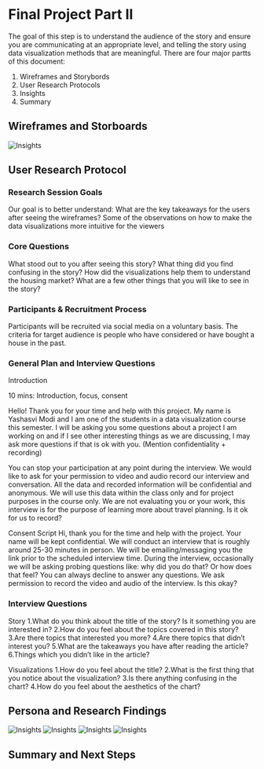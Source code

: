 # Final Project Part II

The goal of this step is to understand the audience of the story and ensure you are communicating at an appropriate level, 
and telling the story using data visualization methods that are meaningful. There are four major partts of this document: 

1) Wireframes and Storybords
2) User Research Protocols 
3) Insights 
4) Summary

## Wireframes and Storboards

![Insights](Frame.png)

## User Research Protocol

### Research Session Goals

Our goal is to better understand:
What are the key takeaways for the users after seeing the wireframes?
Some of the observations on how to make the data visualizations more intuitive for the viewers 

### Core Questions

What stood out to you after seeing this story?
What thing did you find confusing in the story?
How did the visualizations help them to understand the housing market?
What are a few other things that you will like to see in the story?
 

### Participants & Recruitment Process
 
Participants will be recruited via social media on a voluntary basis. The criteria for target audience is people who have considered or have bought a house in the past.
 
### General Plan and Interview Questions
 
Introduction

10 mins: Introduction, focus, consent

Hello! Thank you for your time and help with this project. My name is    Yashasvi Modi     and I am one of the students in a  data visualization course this semester. I will be asking you some questions about a project I am working on and if I see other interesting things as we are discussing, I may ask more questions if that is ok with you.
(Mention confidentiality + recording)

You can stop your participation at any point during the interview. We would like to ask for your permission to video and audio record our interview and conversation. All the data and recorded information will be confidential and anonymous. We will use this data within the class only and for project purposes in the course only. We are not evaluating you or your work, this interview is for the purpose of learning more about travel planning. Is it ok for us to record?
 
Consent Script
Hi, thank you for the time and help with the project.  Your name will be kept confidential. 
We will conduct an interview that is roughly around 25-30 minutes in person. We will be emailing/messaging you the link prior to the scheduled interview time. During the interview, occasionally we will be asking probing questions like: why did you do that? Or how does that feel? You can always decline to answer any questions. We ask permission to record the video and audio of the interview. Is this okay?

### Interview Questions
 
Story
1.What do you think about the title of the story? Is it something you are interested in?
2.How do you feel about the topics covered in this story?
3.Are there topics that interested you more?
4.Are there topics that didn’t interest you?
5.What are the takeaways you have after reading the article?
6.Things which you didn’t like in the article?


Visualizations
1.How do you feel about the title?
2.What is the first thing that you notice about the visualization?
3.Is there anything confusing in the chart?
4.How do you feel about the aesthetics of the chart?

## Persona and Research Findings 

![Insights](Persona.jpg)
![Insights](F21.jpg)
![Insights](F22.jpg)
![Insights](F23.jpg)

## Summary and Next Steps
